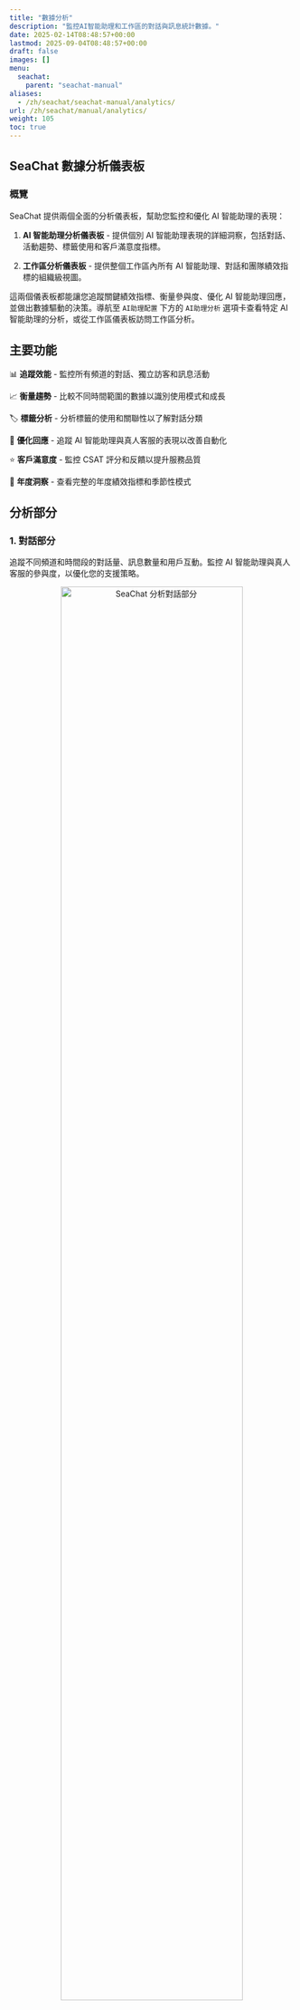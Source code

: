 ```yaml
---
title: "數據分析"
description: "監控AI智能助理和工作區的對話與訊息統計數據。"
date: 2025-02-14T08:48:57+00:00
lastmod: 2025-09-04T08:48:57+00:00
draft: false
images: []
menu:
  seachat:
    parent: "seachat-manual"
aliases:
  - /zh/seachat/seachat-manual/analytics/
url: /zh/seachat/manual/analytics/
weight: 105
toc: true
---
```


## SeaChat 數據分析儀表板

### 概覽

SeaChat 提供兩個全面的分析儀表板，幫助您監控和優化 AI 智能助理的表現：

1. **AI 智能助理分析儀表板** - 提供個別 AI 智能助理表現的詳細洞察，包括對話、活動趨勢、標籤使用和客戶滿意度指標。

2. **工作區分析儀表板** - 提供整個工作區內所有 AI 智能助理、對話和團隊績效指標的組織級視圖。

這兩個儀表板都能讓您追蹤關鍵績效指標、衡量參與度、優化 AI 智能助理回應，並做出數據驅動的決策。導航至 `AI助理配置` 下方的 `AI助理分析` 選項卡查看特定 AI 智能助理的分析，或從工作區儀表板訪問工作區分析。

## 主要功能

📊 **追蹤效能** - 監控所有頻道的對話、獨立訪客和訊息活動

📈 **衡量趨勢** - 比較不同時間範圍的數據以識別使用模式和成長

🏷️ **標籤分析** - 分析標籤的使用和關聯性以了解對話分類

🤖 **優化回應** - 追蹤 AI 智能助理與真人客服的表現以改善自動化

⭐ **客戶滿意度** - 監控 CSAT 評分和反饋以提升服務品質

📅 **年度洞察** - 查看完整的年度績效指標和季節性模式

## 分析部分

### 1. 對話部分

追蹤不同頻道和時間段的對話量、訊息數量和用戶互動。監控 AI 智能助理與真人客服的參與度，以優化您的支援策略。

<center>
<a style="border-radius: 0.4rem; cursor: zoom-in;" href="/images/seachat/zh/analytics/analytics-conversation-section.png" target="_blank">
<img width="80%" style="border-radius: 0.4rem" src="/images/seachat/zh/analytics/analytics-conversation-section.png" alt="SeaChat 分析對話部分">
</a>

**對話分析儀表板**
</center>

關鍵指標包括：
- 總對話數
- 訊息量和趨勢
- 用戶參與模式
- AI 智能助理與真人客服分配
- 頻道表現比較

### 2. 活動趨勢部分

監控 AI 智能助理和真人客服在不同時間段的活動模式。追蹤訊息和通話以了解工作負荷分配並識別高峰時段。

<center>
<a style="border-radius: 0.4rem; cursor: zoom-in;" href="/images/seachat/zh/analytics/analytics-activity-trend-section.png" target="_blank">
<img width="80%" style="border-radius: 0.4rem" src="/images/seachat/zh/analytics/analytics-activity-trend-section.png" alt="SeaChat 分析活動趨勢">
</a>

**活動趨勢分析**
</center>

功能包括：
- **通話和訊息標籤** - 切換查看通話活動或訊息活動
- **時間單位選擇** - 選擇按日、月或年查看趨勢
- **客服比較** - 比較 AI 智能助理與真人客服的活動水平
- **高峰時段識別** - 識別繁忙時段以進行更好的資源規劃

### 3. 標籤使用概覽

了解每個標籤附加到多少對話，幫助您理解客戶互動的分類。

<center>
<a style="border-radius: 0.4rem; cursor: zoom-in;" href="/images/seachat/zh/analytics/analytics-label-usage-overview-section.png" target="_blank">
<img width="80%" style="border-radius: 0.4rem" src="/images/seachat/zh/analytics/analytics-label-usage-overview-section.png" alt="SeaChat 分析標籤使用概覽">
</a>

**標籤使用概覽**
</center>

此部分顯示每個標籤的總對話數


### 4. 按時期的標籤使用

通過按日、月或年的詳細分析，分析標籤使用隨時間的變化。追蹤標籤趨勢並識別對話分類的模式。

<center>
<a style="border-radius: 0.4rem; cursor: zoom-in;" href="/images/seachat/zh/analytics/analytics-label-usage-by-period-section.png" target="_blank">
<img width="80%" style="border-radius: 0.4rem" src="/images/seachat/zh/analytics/analytics-label-usage-by-period-section.png" alt="SeaChat 分析按時期的標籤使用">
</a>

**隨時間的標籤使用趨勢**
</center>

功能包括：
- 基於時間的標籤趨勢分析
- 標籤使用模式比較
- 識別季節性或重複問題
- 數據導出以進行更深入的分析

### 5. 標籤關係分析

分析不同標籤如何一起出現在對話中。選擇兩個標籤以發現重疊模式、共現率和關係洞察，以更好地組織標籤。

<center>
<a style="border-radius: 0.4rem; cursor: zoom-in;" href="/images/seachat/zh/analytics/analytics-label-relationship-section.png" target="_blank">
<img width="80%" style="border-radius: 0.4rem" src="/images/seachat/zh/analytics/analytics-label-relationship-section.png" alt="SeaChat 分析標籤關係分析">
</a>

**標籤關係分析 - 範例：新用戶和已解決標籤**
</center>

此分析幫助您：
- 了解標籤共現
- 識別相關對話主題
- 優化標籤分類
- 發現客戶互動中的隱藏模式

### 6. 客戶滿意度 (CSAT)

*注意：此部分僅在 AI 智能助理分析儀表板中可用，因為 CSAT 評分是特定於每個 AI 智能助理的。*

通過星級評分和反饋評論追蹤客戶滿意度。監控滿意率、評分分佈和最近的客戶反饋以提升服務品質。

<center>
<a style="border-radius: 0.4rem; cursor: zoom-in;" href="/images/seachat/zh/analytics/analytics-csat-section.png" target="_blank">
<img width="80%" style="border-radius: 0.4rem" src="/images/seachat/zh/analytics/analytics-csat-section.png" alt="SeaChat 分析 CSAT 儀表板">
</a>

**客戶滿意度分析**
</center>

CSAT 指標包括：
- 整體滿意度分數
- 評分分佈（1-5 星）
- 最近的反饋評論
- 滿意度趨勢隨時間變化
- 特定頻道的滿意率
- 含有評價的對話連結

### 7. 年度概覽

查看您的完整年度績效指標，包括總對話數、訊息數和每月趨勢，以了解您的年度增長和季節性模式。

<center>
<a style="border-radius: 0.4rem; cursor: zoom-in;" href="/images/seachat/zh/analytics/analytics-yearly-overview-section.png" target="_blank">
<img width="80%" style="border-radius: 0.4rem" src="/images/seachat/zh/analytics/analytics-yearly-overview-section.png" alt="SeaChat 分析年度概覽">
</a>

**年度績效概覽**
</center>

年度洞察包括：
- 年度總對話數
- 每個對話的平均訊息數
- 月度趨勢視覺化
- 年度比較
- 季節性模式識別
- 成長指標和里程碑

### 時區配置
選擇您偏好的數據展示時區，以確保準確的基於時間的分析。


## 最佳實踐

1. **定期監控** - 每週檢查您的分析儀表板以了解趨勢
2. **標籤一致性** - 使用一致的標籤以從標籤分析中獲得有意義的洞察
3. **CSAT 跟進** - 及時回應客戶反饋以提高滿意度分數
4. **高峰時段規劃** - 使用活動趨勢在繁忙時段安排真人客服
5. **頻道優化** - 根據對話數據將資源集中在表現優秀的頻道上
